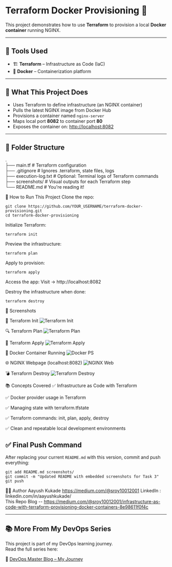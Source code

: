 # Terraform Docker Provisioning 🚀

This project demonstrates how to use **Terraform** to provision a local **Docker container** running NGINX.  


---

## 🔧 Tools Used

- 🏗️ **Terraform** – Infrastructure as Code (IaC)
- 🐳 **Docker** – Containerization platform

---

## 📌 What This Project Does

- Uses Terraform to define infrastructure (an NGINX container)
- Pulls the latest NGINX image from Docker Hub
- Provisions a container named `nginx-server`
- Maps local port **8082** to container port **80**
- Exposes the container on: [http://localhost:8082](http://localhost:8082)

---

## 📁 Folder Structure
.
<br>├── main.tf               # Terraform configuration
<br>├── .gitignore            # Ignores .terraform, state files, logs
<br>├── execution-log.txt     # Optional: Terminal logs of Terraform commands
<br>├── screenshots/          # Visual outputs for each Terraform step
<br>└── README.md             # You're reading it!

🚀 How to Run This Project
Clone the repo:
```
git clone https://github.com/YOUR_USERNAME/terraform-docker-provisioning.git
cd terraform-docker-provisioning
```
Initialize Terraform:
```
terraform init
```
Preview the infrastructure:
```
terraform plan
```
Apply to provision:
```
terraform apply
```

Access the app:
Visit → http://localhost:8082

Destroy the infrastructure when done:
```
terraform destroy
```
📸 Screenshots

🔧 Terraform Init
![Terraform Init](screenshots/init.png)

🔍 Terraform Plan
![Terraform Plan](screenshots/plan.png)

🚀 Terraform Apply
![Terraform Apply](screenshots/apply.png)

🐳 Docker Container Running
![Docker PS](screenshots/docker_ps.png)

🌐 NGINX Webpage (localhost:8082)
![NGINX Web](screenshots/nginx.png)

💣 Terraform Destroy
![Terraform Destroy](screenshots/destroy.png)

📚 Concepts Covered
✅ Infrastructure as Code with Terraform

✅ Docker provider usage in Terraform

✅ Managing state with terraform.tfstate

✅ Terraform commands: init, plan, apply, destroy

✅ Clean and repeatable local development environments


## ✅ Final Push Command

After replacing your current `README.md` with this version, commit and push everything:
```
git add README.md screenshots/
git commit -m "Updated README with embedded screenshots for Task 3"
git push
```

👨‍💻 Author
Aayush Kukade
https://medium.com/@sroy10012001
LinkedIn : linkedin.com/in/aayushkukade/
<br> This Repo Blog -- https://medium.com/@sroy10012001/infrastructure-as-code-with-terraform-provisioning-docker-containers-8e98611f0f4c

---

## 📚 More From My DevOps Series

This project is part of my DevOps learning journey.  
Read the full series here:

🔗 [DevOps Master Blog – My Journey](https://medium.com/@sroy10012001/my-devops-internship-journey-with-elevate-labs-30-days-of-learning-d7252e409a20)


